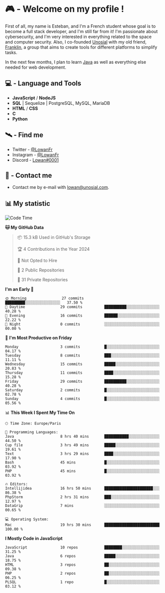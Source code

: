 # 🎮 - Welcome on my profile !
First of all, my name is Esteban, and I'm a French student whose goal is to become a full stack developer, and I'm still far from it!
I'm passionate about cybersecurity, and I'm very interested in everything related to the space and computer security.
Also, I co-founded [Unosial](https://github.com/Unosial) with my old friend, [Franklin](https://github.com/AbaFranklin/), a group that aims to create tools for different platforms to simplify tasks. 

In the next few months, I plan to learn [Java](https://www.java.com/) as well as everything else needed for web development.




## 💻 - Language and Tools
- **JavaScript** / **NodeJS**
- **SQL** | Sequelize | PostgreSQL, MySQL, MariaDB
- **HTML** / **CSS**
- **C**
- **Python**

## 🛰️ - Find me

 - Twitter - [@LowanFr](https://twitter.com/LowanFr/)
 - Instagram - [@LowanFr](https://instagram.com/LowanFr)
 - Discord -  [Lowan#0001](https://unosial.bio/Lowan)
 
## 📡 - Contact me
 - Contact me by e-mail with [lowan@unosial.com](mailto:lowan@unosial.com).

## 📊 My statistic
<!--START_SECTION:waka-->
![Code Time](http://img.shields.io/badge/Code%20Time-719%20hrs%2040%20mins-blue)

**🐱 My GitHub Data** 

> 📦 15.3 kB Used in GitHub's Storage 
 > 
> 🏆 4 Contributions in the Year 2024
 > 
> 🚫 Not Opted to Hire
 > 
> 📜 2 Public Repositories 
 > 
> 🔑 31 Private Repositories 
 > 
**I'm an Early 🐤** 

```text
🌞 Morning                27 commits          █████████░░░░░░░░░░░░░░░░   37.50 % 
🌆 Daytime                29 commits          ██████████░░░░░░░░░░░░░░░   40.28 % 
🌃 Evening                16 commits          ██████░░░░░░░░░░░░░░░░░░░   22.22 % 
🌙 Night                  0 commits           ░░░░░░░░░░░░░░░░░░░░░░░░░   00.00 % 
```
📅 **I'm Most Productive on Friday** 

```text
Monday                   3 commits           █░░░░░░░░░░░░░░░░░░░░░░░░   04.17 % 
Tuesday                  8 commits           ███░░░░░░░░░░░░░░░░░░░░░░   11.11 % 
Wednesday                15 commits          █████░░░░░░░░░░░░░░░░░░░░   20.83 % 
Thursday                 11 commits          ████░░░░░░░░░░░░░░░░░░░░░   15.28 % 
Friday                   29 commits          ██████████░░░░░░░░░░░░░░░   40.28 % 
Saturday                 2 commits           █░░░░░░░░░░░░░░░░░░░░░░░░   02.78 % 
Sunday                   4 commits           █░░░░░░░░░░░░░░░░░░░░░░░░   05.56 % 
```


📊 **This Week I Spent My Time On** 

```text
🕑︎ Time Zone: Europe/Paris

💬 Programming Languages: 
Java                     8 hrs 40 mins       ███████████░░░░░░░░░░░░░░   44.50 % 
Cup file                 3 hrs 49 mins       █████░░░░░░░░░░░░░░░░░░░░   19.61 % 
Text                     3 hrs 29 mins       ████░░░░░░░░░░░░░░░░░░░░░   17.90 % 
Bash                     45 mins             █░░░░░░░░░░░░░░░░░░░░░░░░   03.92 % 
PHP                      45 mins             █░░░░░░░░░░░░░░░░░░░░░░░░   03.92 % 

🔥 Editors: 
Intellijidea             16 hrs 50 mins      ██████████████████████░░░   86.38 % 
PhpStorm                 2 hrs 31 mins       ███░░░░░░░░░░░░░░░░░░░░░░   12.97 % 
DataGrip                 7 mins              ░░░░░░░░░░░░░░░░░░░░░░░░░   00.65 % 

💻 Operating System: 
Mac                      19 hrs 30 mins      █████████████████████████   100.00 % 
```

**I Mostly Code in JavaScript** 

```text
JavaScript               10 repos            ████████░░░░░░░░░░░░░░░░░   31.25 % 
Java                     6 repos             █████░░░░░░░░░░░░░░░░░░░░   18.75 % 
HTML                     3 repos             ██░░░░░░░░░░░░░░░░░░░░░░░   09.38 % 
PHP                      2 repos             ██░░░░░░░░░░░░░░░░░░░░░░░   06.25 % 
PLSQL                    1 repo              █░░░░░░░░░░░░░░░░░░░░░░░░   03.12 % 
```




<!--END_SECTION:waka-->
